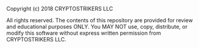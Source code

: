 Copyright (c) 2018 CRYPTOSTRIKERS LLC

All rights reserved. The contents of this repository are provided for review and educational purposes ONLY. You MAY NOT use, copy, distribute, or modify this software without express written permission from CRYPTOSTRIKERS LLC.
